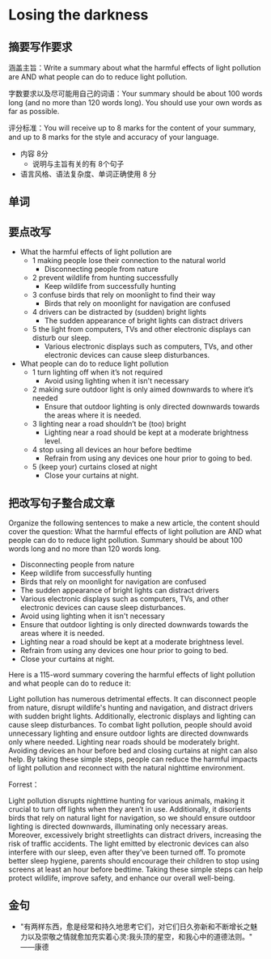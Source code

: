 # Losing the darkness

## 摘要写作要求
涵盖主旨：Write a summary about what the harmful effects of light pollution are AND what people can 
do to reduce light pollution.

字数要求以及尽可能用自己的词语：Your summary should be about 100 words long (and no more than 120 words long). You 
should use your own words as far as possible.

评分标准：You will receive up to 8 marks for the content of your summary, and up to 8 marks for the style and 
accuracy of your language.
- 内容 8分 
  - 说明与主旨有关的有 8个句子 
- 语言风格、语法复杂度、单词正确使用 8 分
  
## 单词

## 要点改写
- What the harmful effects of light pollution are 
  - 1 making people lose their connection to the natural world
    - Disconnecting people from nature
  - 2 prevent wildlife from hunting successfully
    - Keep wildlife from successfully hunting
  - 3 confuse birds that rely on moonlight to find their way
    - Birds that rely on moonlight for navigation are confused  
  - 4 drivers can be distracted by (sudden) bright lights
    - The sudden appearance of bright lights can distract drivers
  - 5 the light from computers, TVs and other electronic displays can disturb our sleep.
    - Various electronic displays such as computers, TVs, and other electronic devices can cause sleep disturbances.
- What people can do to reduce light pollution 
  - 1 turn lighting off when it’s not required
    - Avoid using lighting when it isn't necessary 
  - 2 making sure outdoor light is only aimed downwards to where it’s needed
    - Ensure that outdoor lighting is only directed downwards towards the areas where it is needed.
  - 3 lighting near a road shouldn’t be (too) bright
    - Lighting near a road should be kept at a moderate brightness level.
  - 4 stop using all devices an hour before bedtime
    - Refrain from using any devices one hour prior to going to bed.
  - 5 (keep your) curtains closed at night
    - Close your curtains at night.

## 把改写句子整合成文章
Organize the following sentences to make a new article, the content should cover the question: What the harmful effects of light pollution are AND what people can do to reduce light pollution. Summary should be about 100 words long and no more than 120 words long.
- Disconnecting people from nature
- Keep wildlife from successfully hunting
- Birds that rely on moonlight for navigation are confused
- The sudden appearance of bright lights can distract drivers
- Various electronic displays such as computers, TVs, and other electronic devices can cause sleep disturbances.
- Avoid using lighting when it isn't necessary
- Ensure that outdoor lighting is only directed downwards towards the areas where it is needed.
- Lighting near a road should be kept at a moderate brightness level.
- Refrain from using any devices one hour prior to going to bed.
- Close your curtains at night.

Here is a 115-word summary covering the harmful effects of light pollution and what people can do to reduce it:

Light pollution has numerous detrimental effects. It can disconnect people from nature, disrupt wildlife's hunting and navigation, and distract drivers with sudden bright lights. Additionally, electronic displays and lighting can cause sleep disturbances. To combat light pollution, people should avoid unnecessary lighting and ensure outdoor lights are directed downwards only where needed. Lighting near roads should be moderately bright. Avoiding devices an hour before bed and closing curtains at night can also help. By taking these simple steps, people can reduce the harmful impacts of light pollution and reconnect with the natural nighttime environment.

Forrest：

Light pollution disrupts nighttime hunting for various animals, making it crucial to turn off lights when they aren’t in use. Additionally, it disorients birds that rely on natural light for navigation, so we should ensure outdoor lighting is directed downwards, illuminating only necessary areas. Moreover, excessively bright streetlights can distract drivers, increasing the risk of traffic accidents. The light emitted by electronic devices can also interfere with our sleep, even after they’ve been turned off. To promote better sleep hygiene, parents should encourage their children to stop using screens at least an hour before bedtime. Taking these simple steps can help protect wildlife, improve safety, and enhance our overall well-being.

## 金句
- "有两样东西，愈是经常和持久地思考它们，对它们日久弥新和不断增长之魅力以及崇敬之情就愈加充实着心灵:我头顶的星空，和我心中的道德法则。" ——康德
